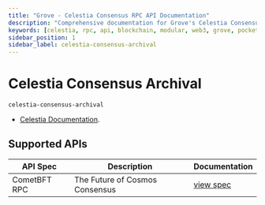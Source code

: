 ```yaml
---
title: "Grove - Celestia Consensus RPC API Documentation"
description: "Comprehensive documentation for Grove's Celestia Consensus RPC API, covering endpoint details and integration strategies for blockchain developers."
keywords: [celestia, rpc, api, blockchain, modular, web3, grove, pocket, pokt]
sidebar_position: 1
sidebar_label: celestia-consensus-archival
---
```


# Celestia Consensus Archival

`celestia-consensus-archival`

- [Celestia Documentation](https://docs.celestia.org/).

## Supported APIs

| API Spec     | Description                    | Documentation                                     |
| ------------ | ------------------------------ | ------------------------------------------------- |
| CometBFT RPC | The Future of Cosmos Consensus | [view spec](https://docs.cometbft.com/v0.38/rpc/) |
